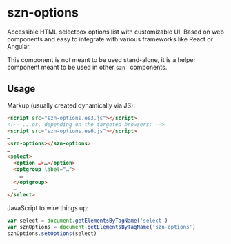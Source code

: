 # szn-options

Accessible HTML selectbox options list with customizable UI. Based on web
components and easy to integrate with various frameworks like React or Angular.

This component is not meant to be used stand-alone, it is a helper component
meant to be used in other `szn-` components.

## Usage

Markup (usually created dynamically via JS):

```html
<script src="szn-options.es3.js"></script>
<!-- ...or, depending on the targeted browsers: -->
<script src="szn-options.es6.js"></script>
…
<szn-options></szn-options>
…
<select>
  <option …>…</option>
  <optgroup label="…">
    …
  </optgroup>
  …
</select>
```

JavaScript to wire things up:

```javascript
var select = document.getElementsByTagName('select')
var sznOptions = document.getElementsByTagName('szn-options')
sznOptions.setOptions(select)
```
